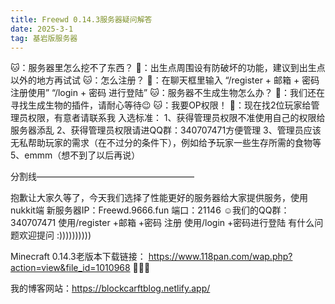 ```yaml
---
title: Freewd 0.14.3服务器疑问解答
date: 2025-3-1
tag: 基岩版服务器
---
```

🐱：服务器里怎么挖不了东西？
🐢：出生点周围设有防破坏的功能，建议到出生点以外的地方再试试
🐱：怎么注册？
🐢：在聊天框里输入
“/register + 邮箱 + 密码注册使用”
 “/login + 密码 进行登陆”
🐱：服务器不生成生物怎么办？
🐢：我们还在寻找生成生物的插件，请耐心等待😉
🐱：我要OP权限！
🐢：现在找2位玩家给管理员权限，有意者请联系我
入选标准：
1、获得管理员权限不准使用自己的权限给服务器添乱
2、获得管理员权限请进QQ群：340707471方便管理
3、管理员应该无私帮助玩家的需求（在不过分的条件下），例如给予玩家一些生存所需的食物等
5、emmm（想不到了以后再说）

 分割线——————————————————

抱歉让大家久等了，今天我们选择了性能更好的服务器给大家提供服务，使用nukkit端
新服务器IP：Freewd.9666.fun
端口：21146
☺我们的QQ群：340707471
使用/register +邮箱 +密码 注册
使用/login +密码进行登陆
有什么问题欢迎提问
:))))))))))

Minecraft 0.14.3老版本下载链接：
https://www.118pan.com/wap.php?action=view&file_id=1010968
👋🐱🖖

我的博客网站：https://blockcarftblog.netlify.app/